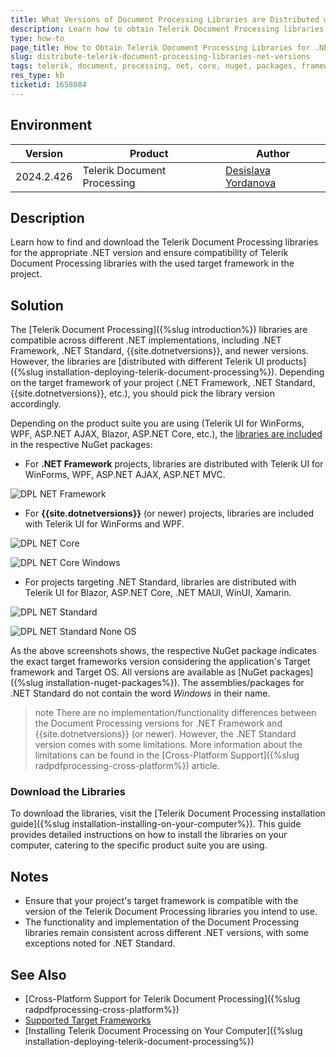 ```yaml
---
title: What Versions of Document Processing Libraries are Distributed with the Telerik Products
description: Learn how to obtain Telerik Document Processing libraries suitable for .NET Framework, .NET Standard, {{site.dotnetversions}} and newer versions.
type: how-to
page_title: How to Obtain Telerik Document Processing Libraries for .NET Framework, .NET Standard, {{site.dotnetversions}} and newer versions
slug: distribute-telerik-document-processing-libraries-net-versions
tags: telerik, document, processing, net, core, nuget, packages, framework, windows, distribute, libraries, standard
res_type: kb
ticketid: 1658084
---
```


## Environment

| Version | Product | Author | 
| --- | --- | ---- | 
| 2024.2.426| Telerik Document Processing|[Desislava Yordanova](https://www.telerik.com/blogs/author/desislava-yordanova)| 

## Description
Learn how to find and download the Telerik Document Processing libraries for the appropriate .NET version and ensure compatibility of Telerik Document Processing libraries with the used target framework in the project.

## Solution

The [Telerik Document Processing]({%slug introduction%}) libraries are compatible across different .NET implementations, including .NET Framework, .NET Standard, {{site.dotnetversions}}, and newer versions. However, the libraries are [distributed with different Telerik UI products]({%slug installation-deploying-telerik-document-processing%}). Depending on the target framework of your project (.NET Framework, .NET Standard, {{site.dotnetversions}}, etc.), you should pick the library version accordingly. 

Depending on the product suite you are using (Telerik UI for WinForms, WPF, ASP.NET AJAX, Blazor, ASP.NET Core, etc.), the [libraries are included](https://docs.telerik.com/devtools/document-processing/introduction#available-assemblies) in the respective NuGet packages:
   
- For **.NET Framework** projects, libraries are distributed with Telerik UI for WinForms, WPF, ASP.NET AJAX, ASP.NET MVC.

![DPL NET Framework](images/dpl-net-framework.png)  

- For **{{site.dotnetversions}}** (or newer) projects, libraries are included with Telerik UI for WinForms and WPF.

![DPL NET Core](images/dpl-net-core.png)  

![DPL NET Core Windows](images/dpl-net-core-windows.png)   

- For projects targeting .NET Standard, libraries are distributed with Telerik UI for Blazor, ASP.NET Core, .NET MAUI, WinUI, Xamarin.

![DPL NET Standard](images/dpl-net-standard.png)  

![DPL NET Standard None OS](images/dpl-net-standard-none-os.png)    

As the above screenshots shows, the respective NuGet package indicates the exact target frameworks version considering the application's Target framework and Target OS. All versions are available as [NuGet packages]({%slug installation-nuget-packages%}). The assemblies/packages for .NET Standard do not contain the word *Windows* in their name.

>note There are no implementation/functionality differences between the Document Processing versions for .NET Framework and {{site.dotnetversions}} (or newer). However, the .NET Standard version comes with some limitations. More information about the limitations can be found in the [Cross-Platform Support]({%slug radpdfprocessing-cross-platform%}) article.

### Download the Libraries

To download the libraries, visit the [Telerik Document Processing installation guide]({%slug installation-installing-on-your-computer%}). This guide provides detailed instructions on how to install the libraries on your computer, catering to the specific product suite you are using.

## Notes

- Ensure that your project's target framework is compatible with the version of the Telerik Document Processing libraries you intend to use.
- The functionality and implementation of the Document Processing libraries remain consistent across different .NET versions, with some exceptions noted for .NET Standard.

## See Also

- [Cross-Platform Support for Telerik Document Processing]({%slug radpdfprocessing-cross-platform%})
- [Supported Target Frameworks](https://docs.telerik.com/devtools/document-processing/introduction#available-assemblies)
- [Installing Telerik Document Processing on Your Computer]({%slug installation-deploying-telerik-document-processing%})
